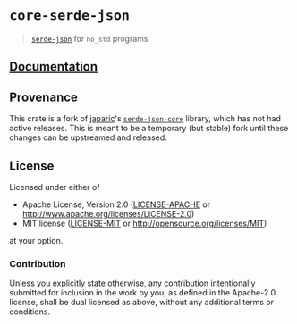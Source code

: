# `core-serde-json`

> [`serde-json`] for `no_std` programs

[`serde-json`]: https://crates.io/crates/serde_json

## [Documentation](https://docs.rs/core-serde-json)

## Provenance

This crate is a fork of [japaric]'s [`serde-json-core`] library, which has not had active releases. This is meant to be a temporary (but stable) fork until these changes can be upstreamed and released.

[japaric]: https://github.com/japaric/
[`serde-json-core`]: https://github.com/japaric/serde-json-core

## License

Licensed under either of

- Apache License, Version 2.0 ([LICENSE-APACHE](LICENSE-APACHE) or
  http://www.apache.org/licenses/LICENSE-2.0)
- MIT license ([LICENSE-MIT](LICENSE-MIT) or http://opensource.org/licenses/MIT)

at your option.

### Contribution

Unless you explicitly state otherwise, any contribution intentionally submitted
for inclusion in the work by you, as defined in the Apache-2.0 license, shall be
dual licensed as above, without any additional terms or conditions.
